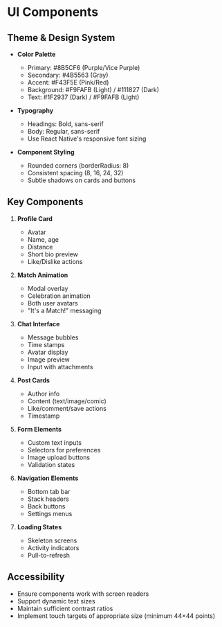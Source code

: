 
# UI Components

## Theme & Design System

- **Color Palette**
  - Primary: #8B5CF6 (Purple/Vice Purple)
  - Secondary: #4B5563 (Gray)
  - Accent: #F43F5E (Pink/Red)
  - Background: #F9FAFB (Light) / #111827 (Dark)
  - Text: #1F2937 (Dark) / #F9FAFB (Light)

- **Typography**
  - Headings: Bold, sans-serif
  - Body: Regular, sans-serif
  - Use React Native's responsive font sizing

- **Component Styling**
  - Rounded corners (borderRadius: 8)
  - Consistent spacing (8, 16, 24, 32)
  - Subtle shadows on cards and buttons

## Key Components

1. **Profile Card**
   - Avatar
   - Name, age
   - Distance
   - Short bio preview
   - Like/Dislike actions

2. **Match Animation**
   - Modal overlay
   - Celebration animation
   - Both user avatars
   - "It's a Match!" messaging

3. **Chat Interface**
   - Message bubbles
   - Time stamps
   - Avatar display
   - Image preview
   - Input with attachments

4. **Post Cards**
   - Author info
   - Content (text/image/comic)
   - Like/comment/save actions
   - Timestamp

5. **Form Elements**
   - Custom text inputs
   - Selectors for preferences
   - Image upload buttons
   - Validation states

6. **Navigation Elements**
   - Bottom tab bar
   - Stack headers
   - Back buttons
   - Settings menus

7. **Loading States**
   - Skeleton screens
   - Activity indicators
   - Pull-to-refresh

## Accessibility

- Ensure components work with screen readers
- Support dynamic text sizes
- Maintain sufficient contrast ratios
- Implement touch targets of appropriate size (minimum 44×44 points)

